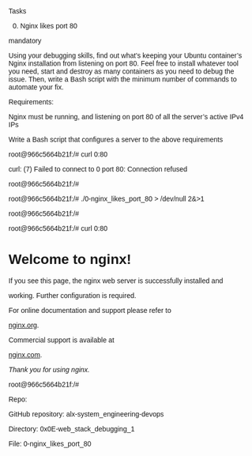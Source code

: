 Tasks

0. Nginx likes port 80

mandatory

Using your debugging skills, find out what’s keeping your Ubuntu container’s Nginx installation from listening on port 80. Feel free to install whatever tool you need, start and destroy as many containers as you need to debug the issue. Then, write a Bash script with the minimum number of commands to automate your fix.



Requirements:



Nginx must be running, and listening on port 80 of all the server’s active IPv4 IPs

Write a Bash script that configures a server to the above requirements

root@966c5664b21f:/# curl 0:80

curl: (7) Failed to connect to 0 port 80: Connection refused

root@966c5664b21f:/#

root@966c5664b21f:/# ./0-nginx_likes_port_80 > /dev/null 2&>1

root@966c5664b21f:/#

root@966c5664b21f:/# curl 0:80

<!DOCTYPE html>

<html>

<head>

<title>Welcome to nginx!</title>

<style>

    body {

        width: 35em;

        margin: 0 auto;

        font-family: Tahoma, Verdana, Arial, sans-serif;

    }

</style>

</head>

<body>

<h1>Welcome to nginx!</h1>

<p>If you see this page, the nginx web server is successfully installed and

working. Further configuration is required.</p>



<p>For online documentation and support please refer to

<a href="http://nginx.org/">nginx.org</a>.<br/>

Commercial support is available at

<a href="http://nginx.com/">nginx.com</a>.</p>



<p><em>Thank you for using nginx.</em></p>

</body>

</html>

root@966c5664b21f:/#

Repo:



GitHub repository: alx-system_engineering-devops

Directory: 0x0E-web_stack_debugging_1

File: 0-nginx_likes_port_80

  
